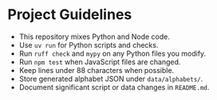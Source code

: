 # Project Guidelines

- This repository mixes Python and Node code.
- Use `uv run` for Python scripts and checks.
- Run `ruff check` and `mypy` on any Python files you modify.
- Run `npm test` when JavaScript files are changed.
- Keep lines under 88 characters when possible.
- Store generated alphabet JSON under `data/alphabets/`.
- Document significant script or data changes in `README.md`.

